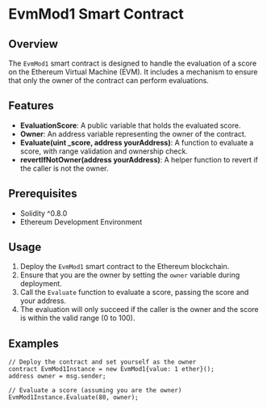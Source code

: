 # EvmMod1 Smart Contract

## Overview

The `EvmMod1` smart contract is designed to handle the evaluation of a score on the Ethereum Virtual Machine (EVM). It includes a mechanism to ensure that only the owner of the contract can perform evaluations.

## Features

- **EvaluationScore**: A public variable that holds the evaluated score.
- **Owner**: An address variable representing the owner of the contract.
- **Evaluate(uint _score, address yourAddress)**: A function to evaluate a score, with range validation and ownership check.
- **revertIfNotOwner(address yourAddress)**: A helper function to revert if the caller is not the owner.


## Prerequisites

- Solidity ^0.8.0
- Ethereum Development Environment

## Usage

1. Deploy the `EvmMod1` smart contract to the Ethereum blockchain.
2. Ensure that you are the owner by setting the `owner` variable during deployment.
3. Call the `Evaluate` function to evaluate a score, passing the score and your address.
4. The evaluation will only succeed if the caller is the owner and the score is within the valid range (0 to 100).

## Examples

```solidity
// Deploy the contract and set yourself as the owner
contract EvmMod1Instance = new EvmMod1{value: 1 ether}();
address owner = msg.sender;

// Evaluate a score (assuming you are the owner)
EvmMod1Instance.Evaluate(80, owner);
